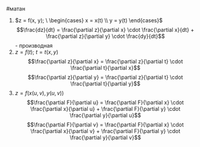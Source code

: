 #матан 
1. $z = f(x, y); \ \begin{cases} x = x(t) \\ y = y(t) \end{cases}$
	$$\frac{dz}{dt} = \frac{\partial z}{\partial x} \cdot \frac{\partial x}{dt} + \frac{\partial z}{\partial y} \cdot \frac{dy}{dt}$$ - производная
2. $z = f(t); \ t = t(x, y)$
	$$\frac{\partial z}{\partial x} = \frac{\partial z}{\partial t} \cdot \frac{\partial t}{\partial x}$$
	$$\frac{\partial z}{\partial y} = \frac{\partial z}{\partial t} \cdot \frac{\partial t}{\partial y}$$
3. $z = f(x(u, v), y(u, v))$
	$$\frac{\partial F}{\partial u} = \frac{\partial F}{\partial x} \cdot \frac{\partial x}{\partial u} + \frac{\partial F}{\partial y} \cdot \frac{\partial y}{\partial u}$$
	$$\frac{\partial F}{\partial v} = \frac{\partial F}{\partial x} \cdot \frac{\partial x}{\partial v} + \frac{\partial F}{\partial y} \cdot \frac{\partial y}{\partial v}$$